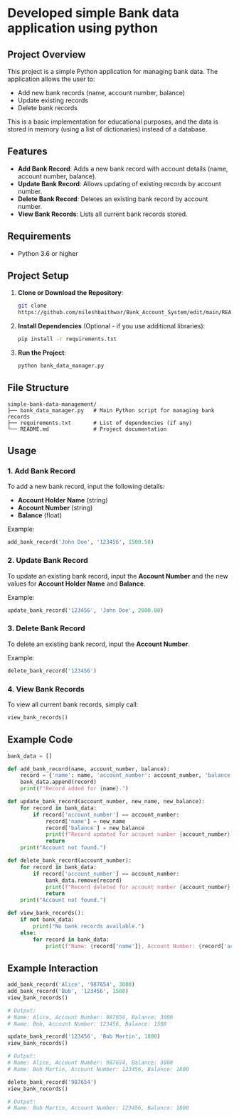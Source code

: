 # Developed simple Bank data application using python

## Project Overview

This project is a simple Python application for managing bank data. The application allows the user to:

* Add new bank records (name, account number, balance)
* Update existing records
* Delete bank records

This is a basic implementation for educational purposes, and the data is stored in memory (using a list of dictionaries) instead of a database.

## Features

* **Add Bank Record**: Adds a new bank record with account details (name, account number, balance).
* **Update Bank Record**: Allows updating of existing records by account number.
* **Delete Bank Record**: Deletes an existing bank record by account number.
* **View Bank Records**: Lists all current bank records stored.

## Requirements

* Python 3.6 or higher

## Project Setup

1. **Clone or Download the Repository**:

   ```bash
   git clone 
   https://github.com/nileshbaithwar/Bank_Account_System/edit/main/README.md
   ```

2. **Install Dependencies** (Optional - if you use additional libraries):

   ```bash
   pip install -r requirements.txt
   ```

3. **Run the Project**:

   ```bash
   python bank_data_manager.py
   ```

## File Structure

```
simple-bank-data-management/
├── bank_data_manager.py   # Main Python script for managing bank records
├── requirements.txt       # List of dependencies (if any)
└── README.md              # Project documentation
```

## Usage

### 1. Add Bank Record

To add a new bank record, input the following details:

* **Account Holder Name** (string)
* **Account Number** (string)
* **Balance** (float)

Example:

```python
add_bank_record('John Doe', '123456', 1500.50)
```

### 2. Update Bank Record

To update an existing bank record, input the **Account Number** and the new values for **Account Holder Name** and **Balance**.

Example:

```python
update_bank_record('123456', 'John Doe', 2000.00)
```

### 3. Delete Bank Record

To delete an existing bank record, input the **Account Number**.

Example:

```python
delete_bank_record('123456')
```

### 4. View Bank Records

To view all current bank records, simply call:

```python
view_bank_records()
```

## Example Code

```python
bank_data = []

def add_bank_record(name, account_number, balance):
    record = {'name': name, 'account_number': account_number, 'balance': balance}
    bank_data.append(record)
    print(f"Record added for {name}.")

def update_bank_record(account_number, new_name, new_balance):
    for record in bank_data:
        if record['account_number'] == account_number:
            record['name'] = new_name
            record['balance'] = new_balance
            print(f"Record updated for account number {account_number}.")
            return
    print("Account not found.")

def delete_bank_record(account_number):
    for record in bank_data:
        if record['account_number'] == account_number:
            bank_data.remove(record)
            print(f"Record deleted for account number {account_number}.")
            return
    print("Account not found.")

def view_bank_records():
    if not bank_data:
        print("No bank records available.")
    else:
        for record in bank_data:
            print(f"Name: {record['name']}, Account Number: {record['account_number']}, Balance: {record['balance']}")
```

## Example Interaction

```python
add_bank_record('Alice', '987654', 3000)
add_bank_record('Bob', '123456', 1500)
view_bank_records()

# Output:
# Name: Alice, Account Number: 987654, Balance: 3000
# Name: Bob, Account Number: 123456, Balance: 1500

update_bank_record('123456', 'Bob Martin', 1800)
view_bank_records()

# Output:
# Name: Alice, Account Number: 987654, Balance: 3000
# Name: Bob Martin, Account Number: 123456, Balance: 1800

delete_bank_record('987654')
view_bank_records()

# Output:
# Name: Bob Martin, Account Number: 123456, Balance: 1800
